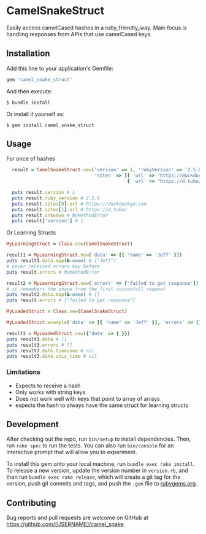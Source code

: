 # CamelSnakeStruct

Easily access camelCased hashes in a ruby_friendly_way.
Main focus is handling responses from APIs that use camelCased keys.

## Installation

Add this line to your application's Gemfile:

```ruby
gem 'camel_snake_struct'
```

And then execute:

    $ bundle install

Or install it yourself as:

    $ gem install camel_snake_struct

## Usage

For once of hashes

```ruby
  result = CamelSnakeStruct.new('version' => 1, 'rubyVersion' => '2.5.0', 
                                'sites' => [{ 'url' => "https://duckduckgo.com", 'searchEngine' => true }, 
                                            { 'url' => "https://d.tube/", 'searchEngine' => false }])

  puts result.version # 1
  puts result.ruby_version # 2.5.0
  puts result.sites[0].url # https://duckduckgo.com
  puts result.sites[1].url # https://d.tube/
  puts result.unknown # NoMethodError
  puts result['version'] # 1
```

Or Learning Structs

```ruby
MyLearningStruct = Class.new(CamelSnakeStruct)

result1 = MyLearningStruct.new('data' => [{ 'name' => 'Jeff' }])
puts result1.data.map(&:name) # ["Jeff"]
# never received errors key before
puts result.errors # NoMethodError

result2 = MyLearningStruct.new('errors' => ['failed to get response'])
# it remembers the shape from the first succesfull request
puts result2.data.map(&:name) # []
puts result.errors # ["failed to get response"]

MyLoadedStruct = Class.new(CamelSnakeStruct)

MyLoadedStruct.example('data' => [{ 'name' => 'Jeff' }], 'errors' => [], 'date' => { 'timezone' => 'UTC', 'unixTime' => 0})

result3 = MyLoadedStruct.new({'date' => { }})
puts result3.data # []
puts result3.errors # []
puts result3.date.timezone # nil
puts result3.date.unix_time # nil
```

### Limitations

* Expects to receive a hash
* Only works with string keys
* Does not work well with keys that point to array of arrays
* expects the hash to always have the same struct for learning structs

## Development

After checking out the repo, run `bin/setup` to install dependencies. Then, run `rake spec` to run the tests. You can also run `bin/console` for an interactive prompt that will allow you to experiment.

To install this gem onto your local machine, run `bundle exec rake install`. To release a new version, update the version number in `version.rb`, and then run `bundle exec rake release`, which will create a git tag for the version, push git commits and tags, and push the `.gem` file to [rubygems.org](https://rubygems.org).

## Contributing

Bug reports and pull requests are welcome on GitHub at https://github.com/[USERNAME]/camel_snake.


